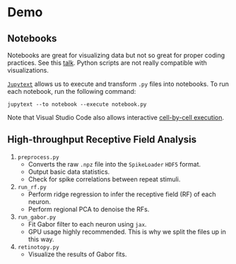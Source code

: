# Demo

## Notebooks

Notebooks are great for visualizing data but not so great for proper coding practices. See this [talk](https://www.youtube.com/watch?v=7jiPeIFXb6U). Python scripts are not really compatible with visualizations.

[`Jupytext`](https://github.com/mwouts/jupytext) allows us to execute and transform `.py` files into notebooks. To run each notebook, run the following command:

```script
jupytext --to notebook --execute notebook.py
```

Note that Visual Studio Code also allows interactive [cell-by-cell execution](https://code.visualstudio.com/docs/python/jupyter-support-py).

## High-throughput Receptive Field Analysis

1. `preprocess.py`
   - Converts the raw `.npz` file into the `SpikeLoader` `HDF5` format.
   - Output basic data statistics.
   - Check for spike correlations between repeat stimuli.
2. `run_rf.py`
   - Perform ridge regression to infer the receptive field (RF) of each neuron.
   - Perform regional PCA to denoise the RFs.
3. `run_gabor.py`
   - Fit Gabor filter to each neuron using `jax`.
   - GPU usage highly recommended. This is why we split the files up in this way.
4. `retinotopy.py`
   - Visualize the results of Gabor fits.
